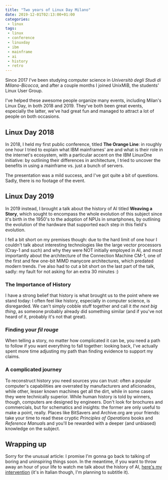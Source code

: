 ```yaml
---
title: "Two years of Linux Day Milano"
date: 2019-12-01T02:13:00+01:00
categories:
 - linux
tags:
 - linux
 - conference
 - linuxday
 - ibm
 - mainframe
 - ai
 - history
 - retro
---
```


Since 2017 I've been studying computer science in *Università degli Studi di Milano-Bicocca*, and after a couple months I joined UnixMiB, the students' Linux User Group.

I've helped these awesome people organize many events, including Milan's Linux Day, in both 2018 and 2019. They've both been great events, especially the latter, we've had great fun and managed to attract a lot of people on both occasions.

## Linux Day 2018

In 2018, I held my first public conference, titled **The Orange Line**: in roughly one hour I tried to explain what IBM mainframes' are and what is their role in the internet's ecosystem, with a particular accent on the IBM LinuxOne initiative: by outlining their differences in architecture, I tried to uncover the benefits in using a mainframe vs. just a bunch of servers.

The presentation was a mild success, and I've got quite a bit of questions. Sadly, there is no footage of the event.

## Linux Day 2019

In 2019 instead, I brought a talk about the history of AI titled **Weaving a Story**, which sought to encompass the whole evolution of this subject since it's birth in the 1950's to the adoption of NPUs in smartphones, by outlining the evolution of the hardware that supported each step in this field's evolution.

I fell a bit short on my premises though: due to the hard limit of one hour I couldn't talk about interesting technologies like the large vector processors (Cray-1 and such) and why they were NOT initially employed in AI, and most importantly about the architecture of the Connection Machine CM-1, one of the first and few one-bit MIMD manycore architectures, which predated modern trends. I've also had to cut a bit short on the last part of the talk, sadly: my fault for not asking for an extra 30 minutes :)

### The Importance of History

I have a strong belief that history is what brought us to the point where we stand today: I often feel like history, especially in computer science, is disregarded. We can't simply cobble stuff together and call it *the next big thing*, as someone probably already did something similar (and if you've not heard of it, probably it's not that great).

### Finding your *fil rouge*

When telling a story, no matter how complicated it can be, you need a path to follow if you want everything to fall together: looking back, I've actually spent more time adjusting my path than finding evidence to support my claims.

### A complicated journey

To reconstruct history you need sources you can trust: often a popular computer's capabilities are overrated by manufacturers and aficionados, while other, lesser known machines get all the dirt, while in some cases they were technically superior. While human history is told by winners, though, computers are designed by engineers.
Don't look for brochures and commercials, but for schematics and insights: the former are only useful to make a point, really.
Places like BitSavers and Archive.org are your friends: take your time to read these cryptic *Principles of Operations* books and *Reference Manual*s and you'll be rewarded with a deeper (and unbiased) knowledge on the subject.

## Wrapping up

Sorry for the unusual article: I promise I'm gonna go back to talking of boring and uninspiring things soon. In the meantime, if you want to throw away an hour of your life to watch me talk about the history of AI, [here's my intervention](https://www.youtube.com/watch?v=JVqR44i3tW4&t=0) (it's in Italian though, I'm planning to subtitle it).
